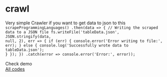 # crawl
Very simple Crawler
if you want to get data to json to this
<code>
scrapeProgrammingLanguages()
  .then(data => {
    // Writing the scraped data to a JSON file
    fs.writeFile('tableData.json', JSON.stringify(data, null, 2), err => {
      if (err) {
        console.error('Error writing to file:', err);
      } else {
        console.log('Successfully wrote data to tableData.json');
      }
    });
  })
  .catch(error => console.error('Error:', error));
</code>
<br>

Check demo<br>
<a href='https://koodimeistrid.ee/koodid.html'>All codes</a>
